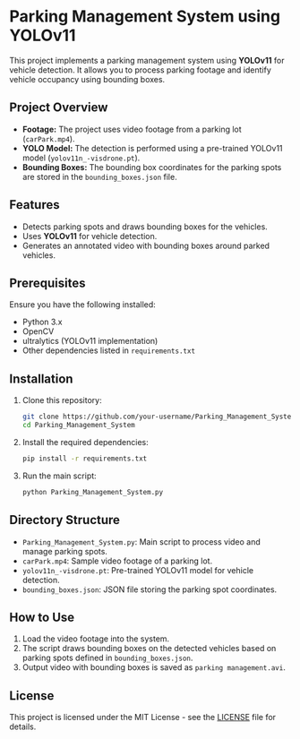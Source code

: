 # Parking Management System using YOLOv11

This project implements a parking management system using **YOLOv11** for vehicle detection. It allows you to process parking footage and identify vehicle occupancy using bounding boxes.

## Project Overview

- **Footage:** The project uses video footage from a parking lot (`carPark.mp4`).
- **YOLO Model:** The detection is performed using a pre-trained YOLOv11 model (`yolov11n_-visdrone.pt`).
- **Bounding Boxes:** The bounding box coordinates for the parking spots are stored in the `bounding_boxes.json` file.

## Features

- Detects parking spots and draws bounding boxes for the vehicles.
- Uses **YOLOv11** for vehicle detection.
- Generates an annotated video with bounding boxes around parked vehicles.

## Prerequisites

Ensure you have the following installed:
- Python 3.x
- OpenCV
- ultralytics (YOLOv11 implementation)
- Other dependencies listed in `requirements.txt`

## Installation

1. Clone this repository:
    ```bash
    git clone https://github.com/your-username/Parking_Management_System.git
    cd Parking_Management_System
    ```

2. Install the required dependencies:
    ```bash
    pip install -r requirements.txt
    ```

3. Run the main script:
    ```bash
    python Parking_Management_System.py
    ```

## Directory Structure

- `Parking_Management_System.py`: Main script to process video and manage parking spots.
- `carPark.mp4`: Sample video footage of a parking lot.
- `yolov11n_-visdrone.pt`: Pre-trained YOLOv11 model for vehicle detection.
- `bounding_boxes.json`: JSON file storing the parking spot coordinates.

## How to Use

1. Load the video footage into the system.
2. The script draws bounding boxes on the detected vehicles based on parking spots defined in `bounding_boxes.json`.
3. Output video with bounding boxes is saved as `parking management.avi`.

## License

This project is licensed under the MIT License - see the [LICENSE](LICENSE) file for details.
